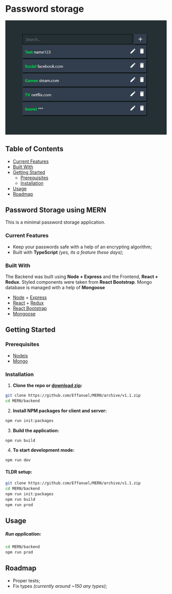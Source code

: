 # Password storage

<p align="center"> 
  <img src='https://github.com/Effanuel/MERN/blob/master/assets/interface.png'>
</p>

## Table of Contents

- [Current Features](#current-features)
- [Built With](#built-with)
- [Getting Started](#getting-started)
  - [Prerequisites](#prerequisites)
  - [Installation](#installation)
- [Usage](#usage)
- [Roadmap](#roadmap)

## Password Storage using MERN

This is a minimal password storage application.

### Current Features

- Keep your passwords safe with a help of an encrypting algorithm;
- Built with **TypeScript** *(yes, its a feature these days)*;

### Built With

The Backend was built using **Node + Express** and the Frontend, **React + Redux**. Styled components were taken from **React Bootstrap**. Mongo database is managed with a help of **Mongoose**

- [Node](https://nodejs.org/en/) + [Express](https://expressjs.com/)
- [React](https://reactjs.org/) + [Redux](https://redux.js.org/)
- [React Bootstrap](https://react-bootstrap.github.io/)
- [Mongoose](https://github.com/Automattic/mongoose)

<!-- GETTING STARTED -->

## Getting Started

### Prerequisites

- [Nodejs](https://nodejs.org/en/download/)
- [Mongo](https://docs.mongodb.com/manual/installation/)

### Installation

1. **Clone the repo or [download zip](https://github.com/Effanuel/MERN/archive/v1.1.zip):**

```sh
git clone https://github.com/Effanuel/MERN/archive/v1.1.zip
cd MERN/backend
```

2. **Install NPM packages for client and server:**

```sh
npm run init:packages
```

3. **Build the application:**

```sh
npm run build
```

<!-- USAGE EXAMPLES -->

4. **To start development mode:**

```sh
npm run dev
```

#### TLDR setup:

```sh
git clone https://github.com/Effanuel/MERN/archive/v1.1.zip
cd MERN/backend
npm run init:packages
npm run build
npm run prod
```

## Usage

##### Run application:

```sh
cd MERN/backend
npm run prod
```

## Roadmap

- Proper tests;
- Fix types *(currently around ~150 any types)*;
